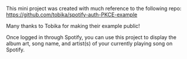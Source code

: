 This mini project was created 
with much reference to the following repo: https://github.com/tobika/spotify-auth-PKCE-example

Many thanks to Tobika for making their example public!

Once logged in through Spotify, you can use this project to display the
album art, song name, and artist(s) of your currently playing song on Spotify.
